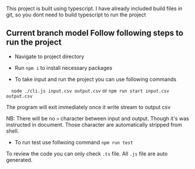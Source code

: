 This project is built using typescript. I have already included build files in git, so you dont need to build typescript to run the project

## Current branch model Follow following steps to run the project

- Navigate to project directory

- Run ``` npm i ``` to install necessary packages

- To take input and run the project you can use following commands 

```  node ./cli.js input.csv output.csv```
or
``` npm run start input.csv  output.csv ```

The program will exit immediately once it write stream to output csv

NB: There will be no `>` character between input and output. Though it's was instructed in document. Those character are automatically stripped from shell.

- To run test use follwoing command
``` npm run test ```

To review the code you can only check `.ts` file. All `.js` file are auto generated. 



